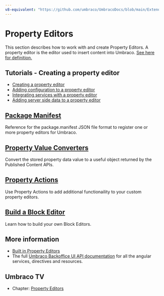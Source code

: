 ```yaml
---
v8-equivalent: "https://github.com/umbraco/UmbracoDocs/blob/main/Extending/Property-Editors/index.md"
---
```



# Property Editors

This section describes how to work with and create Property Editors. A property editor is the editor used to insert content into Umbraco. [See here for definition.](../../Getting-Started/Backoffice/Property-Editors/)

## Tutorials - Creating a property editor

* [Creating a property editor](../../Tutorials/Creating-a-Property-Editor/)
* [Adding configuration to a property editor](../../Tutorials/Creating-a-Property-Editor/part-2.md)
* [Integrating services with a property editor](../../Tutorials/Creating-a-Property-Editor/part-3.md)
* [Adding server side data to a property editor](../../Tutorials/Creating-a-Property-Editor/part-4.md)

## [Package Manifest](package-manifest.md)

Reference for the package.manifest JSON file format to register one or more property editors for Umbraco.

## [Property Value Converters](value-converters.md)

Convert the stored property data value to a useful object returned by the Published Content APIs.

## [Property Actions](Property-Actions/)

Use Property Actions to add additional functionaility to your custom property editors.

## [Build a Block Editor](build-a-block-editor.md)

Learn how to build your own Block Editors.

## More information

* [Built in Property Editors](../../Getting-Started/Backoffice/Property-Editors/Built-in-Property-Editors/)
* The full [Umbraco Backoffice UI API documentation](../../../apidocs/v8/ui/) for all the angular services, directives and resources.

## Umbraco TV

* Chapter: [Property Editors](https://umbraco.tv/videos/umbraco-v7/developer/extending/property-editors/)
